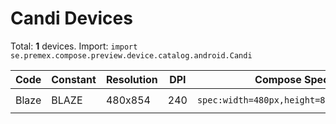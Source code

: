 # Candi Devices

Total: **1** devices. Import: `import se.premex.compose.preview.device.catalog.android.Candi`

| Code | Constant | Resolution | DPI | Compose Spec | Preview Usage |
|------|----------|------------|-----|-------------|---------------|
| Blaze | BLAZE | 480x854 | 240 | `spec:width=480px,height=854px,dpi=240` | `@Preview(device = Candi.BLAZE)` |

<!-- Generated automatically. Do not edit manually. -->
